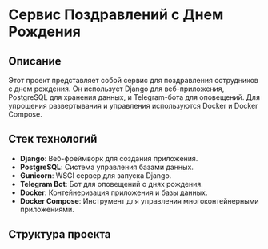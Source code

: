# Сервис Поздравлений с Днем Рождения

## Описание

Этот проект представляет собой сервис для поздравления сотрудников с днем рождения. Он использует Django для веб-приложения, PostgreSQL для хранения данных, и Telegram-бота для оповещений. Для упрощения развертывания и управления используются Docker и Docker Compose.

## Стек технологий

- **Django**: Веб-фреймворк для создания приложения.
- **PostgreSQL**: Система управления базами данных.
- **Gunicorn**: WSGI сервер для запуска Django.
- **Telegram Bot**: Бот для оповещений о днях рождения.
- **Docker**: Контейнеризация приложения и базы данных.
- **Docker Compose**: Инструмент для управления многоконтейнерными приложениями.

## Структура проекта
